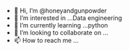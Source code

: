 - 👋 Hi, I’m @honeyandgunpowder
- 👀 I’m interested in ...Data engineering
- 🌱 I’m currently learning ...python
- 💞️ I’m looking to collaborate on ...
- 📫 How to reach me ...

<!---
honeyandgunpowder/honeyandgunpowder is a ✨ special ✨ repository because its `README.md` (this file) appears on your GitHub profile.
You can click the Preview link to take a look at your changes.
--->
